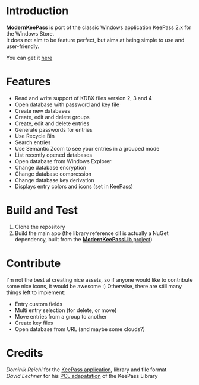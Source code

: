 # Introduction
**ModernKeePass** is port of the classic Windows application KeePass 2.x for the Windows Store.  
It does not aim to be feature perfect, but aims at being simple to use and user-friendly.

You can get it [here](https://www.microsoft.com/fr-fr/store/p/modernkeepass/9mwq48zk8nhv?rtc=1)

# Features
- Read and write support of KDBX files version 2, 3 and 4
- Open database with password and key file
- Create new databases
- Create, edit and delete groups
- Create, edit and delete entries
- Generate passwords for entries
- Use Recycle Bin
- Search entries
- Use Semantic Zoom to see your entries in a grouped mode
- List recently opened databases
- Open database from Windows Explorer
- Change database encryption
- Change database compression
- Change database key derivation
- Displays entry colors and icons (set in KeePass)

# Build and Test
1. Clone the repository
2. Build the main app (the library reference dll is actually a NuGet dependency, built from the [**ModernKeePassLib** project](../ModernKeePassLib/README.md))

# Contribute
I'm not the best at creating nice assets, so if anyone would like to contribute some nice icons, it would be awesome :)
Otherwise, there are still many things left to implement:
- Entry custom fields
- Multi entry selection (for delete, or move)
- Move entries from a group to another
- Create key files
- Open database from URL (and maybe some clouds?)

# Credits
*Dominik Reichl* for the [KeePass application](https://keepass.info/), library and file format  
*David Lechner* for his [PCL adapatation](https://github.com/dlech/KeePass2PCL) of the KeePass Library
